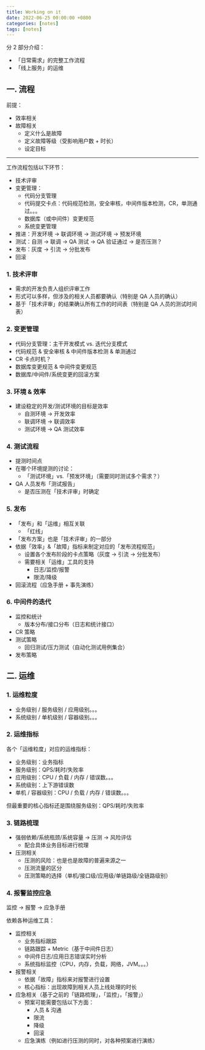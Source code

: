 ```yaml
---
title: Working on it
date: 2022-06-25 00:00:00 +0800
categories: [notes]
tags: [notes]
---
```


分 2 部分介绍：

* 「日常需求」的完整工作流程
* 「线上服务」的运维

## 一. 流程

前提：

* 效率相关
* 故障相关
  * 定义什么是故障
  * 定义故障等级（受影响用户数 + 时长）
  * 设定目标

------

工作流程包括以下环节：

* 技术评审
* 变更管理：
  * 代码分支管理
  * 代码提交卡点：代码规范检测，安全审核，中间件版本检测，CR，单测通过。。。
  * 数据库（或中间件）变更规范
  * 系统变更管理
* 推进：开发环境 -> 联调环境 -> 测试环境 -> 预发环境
* 测试：自测        ->  联调        -> QA 测试   -> QA 验证通过 -> 是否压测？
* 发布：灰度 -> 引流 -> 分批发布
* 回滚

### 1. 技术评审

* 需求的开发负责人组织评审工作
* 形式可以多样，但涉及的相关人员都要确认（特别是 QA 人员的确认）
* 基于「技术评审」的结果确认所有工作的时间表（特别是 QA 人员的测试时间表）

### 2. 变更管理

* 代码分支管理：主干开发模式 vs. 迭代分支模式
* 代码规范 & 安全审核 & 中间件版本检测 & 单测通过
* CR 卡点时机？
* 数据库变更规范 & 中间件变更规范
* 数据库/中间件/系统变更的回滚方案

### 3. 环境 & 效率

* 建设稳定的开发/测试环境的目标是效率
  * 自测环境 -> 开发效率
  * 联调环境 -> 联调效率
  * 测试环境 -> QA 测试效率

### 4. 测试流程

* 提测时间点
* 在哪个环境提测的讨论：
  * 「测试环境」vs.「预发环境」（需要同时测试多个需求？）
* QA 人员发布「测试报告」
  * 是否压测在「技术评审」时确定

### 5. 发布

* 「发布」和「运维」相互关联
  * 「红线」
* 「发布方案」也是「技术评审」的一部分
* 依据「效率」&「故障」指标来制定对应的「发布流程规范」
  * 设置各个发布阶段的卡点策略（灰度 -> 引流 -> 分批发布）
  * 需要相关「运维」工具的支持
    * 日志/监控/报警
    * 限流/降级
* 回滚流程（应急手册 + 事先演练）

### 6. 中间件的迭代

* 监控和统计
  * 版本分布/接口分布（日志和统计接口）
* CR 策略
* 测试策略
  * 回归测试/压力测试（自动化测试用例集合）
* 发布策略

## 二. 运维

### 1. 运维粒度

* 业务级别 / 服务级别 / 应用级别。。。
* 系统级别 / 单机级别 / 容器级别。。。

### 2. 运维指标

各个「运维粒度」对应的运维指标：

* 业务级别：业务指标
* 服务级别：QPS/耗时/失败率
* 应用级别：CPU / 负载 / 内存 / 错误数。。。
* 系统级别：上下游错误数
* 单机 / 容器级别：CPU / 负载 / 内存 / 错误数。。。

但最重要的核心指标还是围绕服务级别：QPS/耗时/失败率

### 3. 链路梳理

* 强弱依赖/系统瓶颈/系统容量 -> 压测 -> 风险评估
  * 配合具体业务目标进行梳理
* 压测相关
  * 压测的风险：也是也是故障的普遍来源之一
  * 压测流量的区分
  * 压测策略的选择（单机/接口级/应用级/单链路级/全链路级别）

### 4. 报警监控应急

监控 -> 报警 -> 应急手册

依赖各种运维工具：

* 监控相关
  * 业务指标跟踪
  * 链路跟踪 + Metric（基于中间件日志）
  * 中间件日志/应用日志错误实时分析
  * 系统指标监控（CPU，内存，负载，网络，JVM。。。）
* 报警相关
  * 依据「故障」指标来对报警进行设置
  * 核心指标：出现故障到相关人员上线处理的时长
* 应急相关（基于之前的「链路梳理」，「监控」，「报警」）
  * 预案可能需要包括以下方面：
    * 人员 & 沟通
    * 限流
    * 降级
    * 回滚
  * 应急演练（例如进行压测的同时，对各种预案进行演练）
